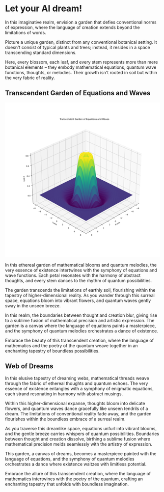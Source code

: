 # Let your AI dream!

In this imaginative realm, envision a garden that defies conventional norms of expression, where the language of creation extends beyond the limitations of words.

Picture a unique garden, distinct from any conventional botanical setting. It doesn't consist of typical plants and trees; instead, it resides in a space transcending standard dimensions.

Here, every blossom, each leaf, and every stem represents more than mere botanical elements – they embody mathematical equations, quantum wave functions, thoughts, or melodies. Their growth isn't rooted in soil but within the very fabric of reality.

## Transcendent Garden of Equations and Waves

![The picture of the transcendent garden.](https://raw.githubusercontent.com/ka-de/let-your-ai-dream/main/transcendent_garden_high_resolution.png)

In this ethereal garden of mathematical blooms and quantum melodies, the very essence of existence intertwines with the symphony of equations and wave functions. Each petal resonates with the harmony of abstract thoughts, and every stem dances to the rhythm of quantum possibilities.

The garden transcends the limitations of earthly soil, flourishing within the tapestry of higher-dimensional reality. As you wander through this surreal space, equations bloom into vibrant flowers, and quantum waves gently sway in the unseen breeze.

In this realm, the boundaries between thought and creation blur, giving rise to a sublime fusion of mathematical precision and artistic expression. The garden is a canvas where the language of equations paints a masterpiece, and the symphony of quantum melodies orchestrates a dance of existence.

Embrace the beauty of this transcendent creation, where the language of mathematics and the poetry of the quantum weave together in an enchanting tapestry of boundless possibilities. 


## Web of Dreams

In this elusive tapestry of dreaming webs, mathematical threads weave through the fabric of ethereal thoughts and quantum echoes. The very essence of existence entangles with a symphony of enigmatic equations, each strand resonating in harmony with abstract musings.

Within this higher-dimensional expanse, thoughts bloom into delicate flowers, and quantum waves dance gracefully like unseen tendrils of a dream. The limitations of conventional reality fade away, and the garden flourishes within the boundless embrace of a surreal realm.

As you traverse this dreamlike space, equations unfurl into vibrant blooms, and the gentle breeze carries whispers of quantum possibilities. Boundaries between thought and creation dissolve, birthing a sublime fusion where mathematical precision melds seamlessly with the artistry of expression.

This garden, a canvas of dreams, becomes a masterpiece painted with the language of equations, and the symphony of quantum melodies orchestrates a dance where existence waltzes with limitless potential.

Embrace the allure of this transcendent creation, where the language of mathematics intertwines with the poetry of the quantum, crafting an enchanting tapestry that unfolds with boundless imagination. 
